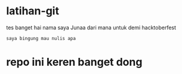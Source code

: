 # latihan-git

tes banget
hai nama saya Junaa dari mana untuk demi hacktoberfest
```
saya bingung mau nulis apa
```

# repo ini keren banget dong
